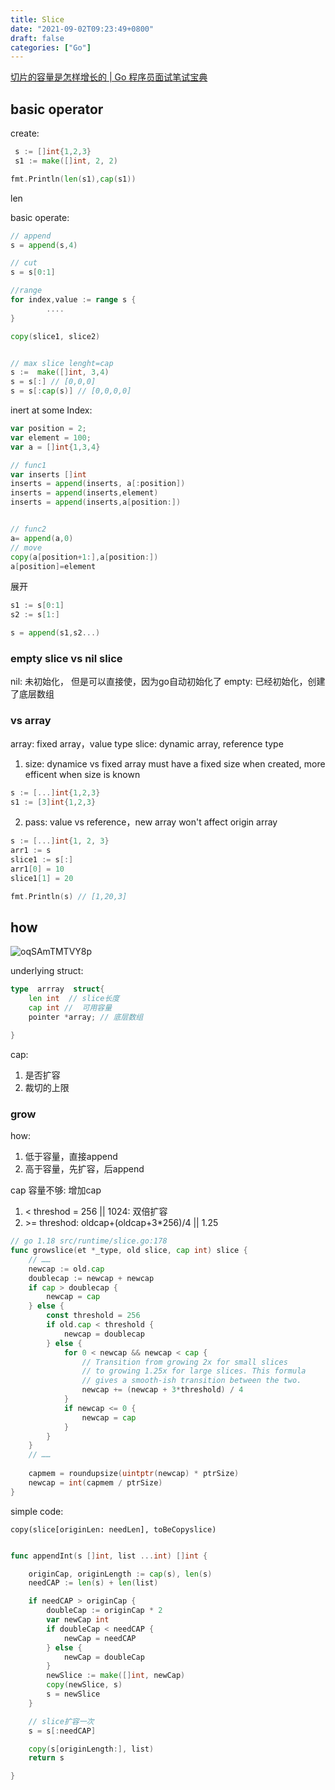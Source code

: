 ```yaml
---
title: Slice
date: "2021-09-02T09:23:49+0800"
draft: false
categories: ["Go"]
---
```


[切片的容量是怎样增长的 | Go 程序员面试笔试宝典](https://golang.design/go-questions/slice/grow/)

##  basic operator 

create:
```go
 s := []int{1,2,3}
 s1 := make([]int, 2, 2)

fmt.Println(len(s1),cap(s1))
```

len


basic operate:
```go 
// append 
s = append(s,4)

// cut
s = s[0:1]

//range
for index,value := range s {
		....
}

copy(slice1, slice2)


// max slice lenght=cap
s :=  make([]int, 3,4)
s = s[:] // [0,0,0]
s = s[:cap(s)] // [0,0,0,0]


```

inert at some Index:
```go
var position = 2;
var element = 100;
var a = []int{1,3,4}

// func1
var inserts []int
inserts = append(inserts, a[:position])
inserts = append(inserts,element)
inserts = append(inserts,a[position:])


// func2
a= append(a,0)
// move
copy(a[position+1:],a[position:])
a[position]=element


```

展开
```go
s1 := s[0:1]
s2 := s[1:]

s = append(s1,s2...)

```

### empty slice vs nil slice

nil: 未初始化， 但是可以直接使，因为go自动初始化了
empty: 已经初始化，创建了底层数组


### vs array

array: fixed array，value type
slice: dynamic array, reference type 

1. size: dynamice vs fixed
array must have a fixed size when created, more efficent when size is known

```go
s := [...]int{1,2,3}
s1 := [3]int{1,2,3}
```

2. pass: value vs reference，new array won't affect origin array 

```go
s := [...]int{1, 2, 3}
arr1 := s
slice1 := s[:]
arr1[0] = 10
slice1[1] = 20

fmt.Println(s) // [1,20,3]
```




## how



![oqSAmTMTVY8p](https://cdn.jsdelivr.net/gh/toms2077/imgs@master/20230711/oqSAmTMTVY8p.jpg)




underlying struct: 
```go
type  arrray  struct{ 
    len int  // slice长度
    cap int //  可用容量 
    pointer *array; // 底层数组

}
```
cap:
1. 是否扩容
2. 裁切的上限 

### grow


how:
1. 低于容量，直接append
2. 高于容量，先扩容，后append


cap 容量不够: 增加cap

1. <  threshod = 256 || 1024:  双倍扩容
2. \>= threshod:   oldcap+(oldcap+3*256)/4 || 1.25 

```go
// go 1.18 src/runtime/slice.go:178
func growslice(et *_type, old slice, cap int) slice {
    // ……
    newcap := old.cap
	doublecap := newcap + newcap
	if cap > doublecap {
		newcap = cap
	} else {
		const threshold = 256
		if old.cap < threshold {
			newcap = doublecap
		} else {
			for 0 < newcap && newcap < cap {
                // Transition from growing 2x for small slices
				// to growing 1.25x for large slices. This formula
				// gives a smooth-ish transition between the two.
				newcap += (newcap + 3*threshold) / 4
			}
			if newcap <= 0 {
				newcap = cap
			}
		}
	}
	// ……
    
	capmem = roundupsize(uintptr(newcap) * ptrSize)
	newcap = int(capmem / ptrSize)
}
```



simple code:

```
copy(slice[originLen: needLen], toBeCopyslice)
```

```go

func appendInt(s []int, list ...int) []int {

	originCap, originLength := cap(s), len(s)
	needCAP := len(s) + len(list)

	if needCAP > originCap {
		doubleCap := originCap * 2
		var newCap int
		if doubleCap < needCAP {
			newCap = needCAP
		} else {
			newCap = doubleCap
		}
		newSlice := make([]int, newCap)
		copy(newSlice, s)
		s = newSlice
	}

	// slice扩容一次
	s = s[:needCAP]

	copy(s[originLength:], list)
	return s

}

```




